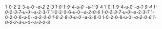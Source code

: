 1-0-2-2-3-u-0-_-a-2-2-3
1-0-1-9-4-u-0-_-a-1-9-4
1-0-1-9-4-u-0-_-a-1-9-4
1-0-2-3-7-u-0-_-a-2-3-7
1-0-2-0-6-u-0-_-a-2-0-6
1-0-2-3-7-u-0-_-a-2-3-7
1-0-2-0-6-u-0-_-a-2-0-6
1-0-2-8-0-u-0-_-a-2-8-0
1-0-2-0-8-u-0-_-a-2-0-8
1-0-2-2-3-u-0-_-a-2-2-3
